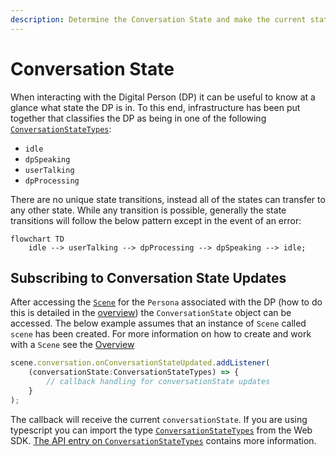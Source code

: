 ```yaml
---
description: Determine the Conversation State and make the current state available to other applications.
---
```

# Conversation State

When interacting with the Digital Person (DP) it can be useful to know at a glance what state the DP is in. To this end, infrastructure has been put together that classifies the DP as being in one of the following [`ConversationStateTypes`](../api/smwebsdk.conversationstatetypes.md):

- `idle`
- `dpSpeaking`
- `userTalking`
- `dpProcessing`

There are no unique state transitions, instead all of the states can transfer to any other state. While any transition is possible, generally the state transitions will follow the below pattern except in the event of an error:

```mermaid
flowchart TD
    idle --> userTalking --> dpProcessing --> dpSpeaking --> idle;
```

## Subscribing to Conversation State Updates

After accessing the [`Scene`](../api/smwebsdk.scene.md) for the `Persona` associated with the DP (how to do this is detailed in the [overview](../overview.md)) the `ConversationState` object can be accessed. The below example assumes that an instance of `Scene` called `scene` has been created. For more information on how to create and work with a `Scene` see the [Overview](../overview.md)

```javascript
scene.conversation.onConversationStateUpdated.addListener(
    (conversationState:ConversationStateTypes) => {
        // callback handling for conversationState updates
    }
);
```

The callback will receive the current `conversationState`. If you are using typescript you can import the type [`ConversationStateTypes`](../api/smwebsdk.conversationstatetypes.md) from the Web SDK. [The API entry on `ConversationStateTypes`](../api/smwebsdk.conversationstatetypes.md) contains more information.

